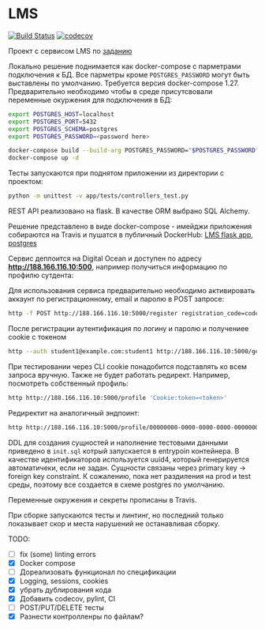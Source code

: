 # LMS
[![Build Status](https://travis-ci.org/care1e55/LMS.svg?branch=develop)](https://travis-ci.org/care1e55/LMS)
[![codecov](https://codecov.io/gh/care1e55/LMS/branch/develop/graph/badge.svg)](https://codecov.io/gh/care1e55/LMS)


Проект с сервисом LMS по [заданию](https://gist.github.com/Invizory/c02fdadfbe4a33f00b10b50b20142587)



Локально решение поднимается как docker-compose с парметрами подключения к БД. Все парметры кроме `POSTGRES_PASSWORD` могут быть выставлены по умолчанию. Требуется версия docker-compose 1.27.
Предварительно необходимо чтобы в среде присутсвовали переменные окуржения для подключения в БД:
```bash
export POSTGRES_HOST=localhost
export POSTGRES_PORT=5432
export POSTGRES_SCHEMA=postgres
export POSTGRES_PASSWORD=<password here>
```

```bash
docker-compose build --build-arg POSTGRES_PASSWORD="$POSTGRES_PASSWORD"
docker-compose up -d
```

Тесты запускаются при поднятом приложении из директории с проектом:
```bash
python -m unittest -v app/tests/controllers_test.py 
```

REST API реализовано на flask. В качестве ORM выбрано SQL Alchemy.

Решение представлено в виде docker-compose - имейджи приложения собираются на Travis 
и пушатся в публичный DockerHub: [LMS flask app](care1e55/lms-app), [postgres](care1e55/lms-db)

Сервис деплоится на Digital Ocean и доступен по адресу **http://188.166.116.10:500**, например получиться информацию по профилю сутдента:

Для использования сервиса предварительно необходимо активировать аккаунт по регистрационному, email и паролю в POST запросе:
```bash
http -f POST http://188.166.116.10:5000/register registration_code=code1 email=student1@example.com  password=student1
```

После регистрации аутентификация по логину и паролю и получениее cookie с токеном
```bash
http --auth student1@example.com:student1 http://188.166.116.10:5000/get-auth-token
```

При тестировании через CLI cookie понадобится подставлять ко всем запроса вручную. Также не будет работать редирект. Например, посмотреть собственный профиль:
```bash
http http://188.166.116.10:5000/profile 'Cookie:token=<token>'
```

Редиректит на аналогичный эндпоинт:
```bash
http http://188.166.116.10:5000/profile/00000000-0000-0000-0000-000000000001 'Cookie:token=<token>'
```

DDL для создания сущностей и наполнение тестовыми данными приведено в `init.sql` котрый запускается в entrypoin 
контейнера. В качестве идентификаторов используется uuid4, который генерируется автоматичеки, если не задан. Сущности связаны через primary key -> foreign key constraint. К сожалению, пока нет раздиления на prod и test среды, поэтому все создается в схеме postgres по умолчанию.

Переменные окружения и секреты прописаны в Travis.

При сборке запускаются тесты и линтинг, но последний только показывает скор и места нарушений не останавливая сборку.




TODO:
 - [ ] fix (some) linting errors
 - [x] Docker compose
 - [ ] Дореализовать функционал по спецификации
 - [x] Logging, sessions, cookies
 - [x] убрать дублирования кода
 - [x] Добавить codecov, pylint, CI
 - [ ] POST/PUT/DELETE тесты
 - [x] Разнести контролленры по файлам?
